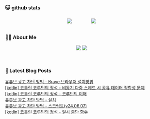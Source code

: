 
###  🐱 github stats  

<div id="main" align="center">
    <img src="https://github-readme-stats.vercel.app/api?username=peterica&count_private=true&show_icons=true&theme=radical"
        style="height: auto; margin-left: 20px; margin-right: 20px; padding: 10px;"/>
    <img src="https://github-readme-stats.vercel.app/api/top-langs/?username=peterica&layout=compact"   
        style="height: auto; margin-left: 20px; margin-right: 20px; padding: 10px;"/>
</div>

###  💁‍♀️ About Me  
<p align="center">
    <a href="https://peterica.tistory.com/"><img src="https://img.shields.io/badge/Blog-FF5722?style=flat-square&logo=Blogger&logoColor=white"/></a>
    <a href="mailto:ilovefran.ofm@gmail.com"><img src="https://img.shields.io/badge/Gmail-d14836?style=flat-square&logo=Gmail&logoColor=white&link=ilovefran.ofm@gmail.com"/></a>
</p>

<br>

### 📕 Latest Blog Posts   

<a href ="https://peterica.tistory.com/686"> 유튜브 광고 차단 방법 - Brave 브라우저 설치방법 </a> <br><a href ="https://peterica.tistory.com/679"> [kotlin] 코틀린 코루틴의 정석 - 비동기 다중 스레드 시  공유 데이터 정합성 문제 </a> <br><a href ="https://peterica.tistory.com/678"> [kotlin] 코틀린 코루틴의 정석 - 코루틴의 이해 </a> <br><a href ="https://peterica.tistory.com/683"> 유튜브 광고 차단 방법 - 설치 </a> <br><a href ="https://peterica.tistory.com/682"> 유튜브 광고 차단 방법 - 스크립트(v24.06.07) </a> <br><a href ="https://peterica.tistory.com/677"> [kotlin] 코틀린 코루틴의 정석 - 일시 중단 함수 </a> <br>